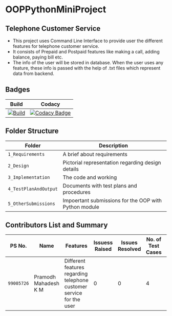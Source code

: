 # OOPPythonMiniProject
## Telephone Customer Service
* This project uses Command Line Interface to provide user the different features for telephone customer service.
* It consists of Prepaid and Postpaid features like making a call, adding balance, paying bill etc.
* The info of the user will be stored in database. When the user uses any feature, these info is passed with the help of .txt files which represent data from backend.

## Badges
| Build | Codacy |
| - | - |
| [![Build](https://github.com/PramodhMahadeshKM/OOPPythonMiniProject/actions/workflows/build.yml/badge.svg)](https://github.com/PramodhMahadeshKM/OOPPythonMiniProject/actions/workflows/build.yml) | [![Codacy Badge](https://app.codacy.com/project/badge/Grade/25273466b92a430b86fad0b1c602cd38)](https://www.codacy.com/gh/PramodhMahadeshKM/OOPPythonMiniProject/dashboard?utm_source=github.com&amp;utm_medium=referral&amp;utm_content=PramodhMahadeshKM/OOPPythonMiniProject&amp;utm_campaign=Badge_Grade) |

## Folder Structure
Folder                     | Description
-------------------        | -----------------------------------------
`1_Requirements`           | A brief about requirements 
`2_Design`                 | Pictorial representation regarding design details
`3_Implementation`         | The code and working
`4_TestPlanAndOutput`      | Documents with test plans and procedures
`5_OtherSubmissions`      | Impoertant submissions for the OOP with Python module

## Contributors List and Summary

|PS No.   |  Name     |    Features    | Issuess Raised | Issues Resolved | No. of Test Cases|Test Cases Passed|
|-|-|-|-|-|-|-|
|`99005726` | Pramodh Mahadesh K M | Different features regarding telephone customer service for the user | 0 | 0 | 4 | 4 |
